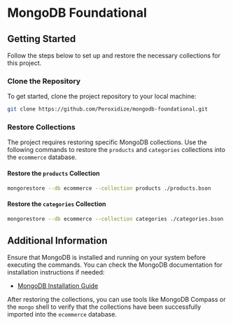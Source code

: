 # MongoDB Foundational

## Getting Started

Follow the steps below to set up and restore the necessary collections for this project.

### Clone the Repository

To get started, clone the project repository to your local machine:

```bash
git clone https://github.com/Peroxidize/mongodb-foundational.git
```

### Restore Collections

The project requires restoring specific MongoDB collections. Use the following commands to restore the `products` and `categories` collections into the `ecommerce` database.

#### Restore the `products` Collection

```bash
mongorestore --db ecommerce --collection products ./products.bson
```

#### Restore the `categories` Collection

```bash
mongorestore --db ecommerce --collection categories ./categories.bson
```

## Additional Information

Ensure that MongoDB is installed and running on your system before executing the commands. You can check the MongoDB documentation for installation instructions if needed:

- [MongoDB Installation Guide](https://www.mongodb.com/docs/manual/installation/)

After restoring the collections, you can use tools like MongoDB Compass or the `mongo` shell to verify that the collections have been successfully imported into the `ecommerce` database.
